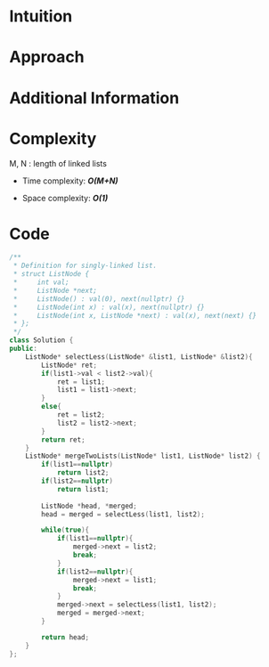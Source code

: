 # Intuition

# Approach

# Additional Information

# Complexity
M, N : length of linked lists
- Time complexity: ***O(M+N)***
<!-- Add your time complexity here, e.g. $$O(n)$$ -->

- Space complexity: ***O(1)***
<!-- Add your space complexity here, e.g. $$O(n)$$ -->

# Code
```cpp
/**
 * Definition for singly-linked list.
 * struct ListNode {
 *     int val;
 *     ListNode *next;
 *     ListNode() : val(0), next(nullptr) {}
 *     ListNode(int x) : val(x), next(nullptr) {}
 *     ListNode(int x, ListNode *next) : val(x), next(next) {}
 * };
 */
class Solution {
public:
    ListNode* selectLess(ListNode* &list1, ListNode* &list2){
        ListNode* ret;
        if(list1->val < list2->val){
            ret = list1;
            list1 = list1->next;
        }
        else{
            ret = list2;
            list2 = list2->next;
        }
        return ret;
    }
    ListNode* mergeTwoLists(ListNode* list1, ListNode* list2) {
        if(list1==nullptr)
            return list2;
        if(list2==nullptr)
            return list1;
        
        ListNode *head, *merged;
        head = merged = selectLess(list1, list2);

        while(true){
            if(list1==nullptr){
                merged->next = list2;
                break;
            }
            if(list2==nullptr){
                merged->next = list1;
                break;
            }
            merged->next = selectLess(list1, list2);
            merged = merged->next;
        }

        return head;
    }
};
```
